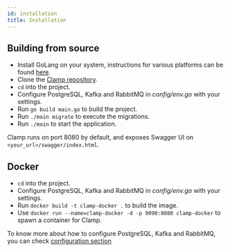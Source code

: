 ```yaml
---
id: installation
title: Installation
---
```


## Building from source
- Install GoLang on your system, instructions for various platforms can be found [here](https://golang.org/doc/install).
- Clone the [Clamp repository](https://gitlab.com/sahajsoft/clamp/clamp-core).
- `cd` into the project.
- Configure PostgreSQL, Kafka and RabbitMQ in *config/env.go* with your settings.
- Run `go build main.go` to build the project.
- Run `./main migrate` to execute the migrations.
- Run `./main` to start the application.

Clamp runs on port 8080 by default, and exposes Swagger UI on `<your_url>/swagger/index.html`.

## Docker
- `cd` into the project.
- Configure PostgreSQL, Kafka and RabbitMQ in *config/env.go* with your settings.
- Run `docker build -t clamp-docker .` to build the image.
- Use `docker run --name=clamp-docker -d -p 9090:8080 clamp-docker` to spawn a container for Clamp.

To know more about how to configure PostgreSQL, Kafka and RabbitMQ, you can check [configuration section](configuration.md)